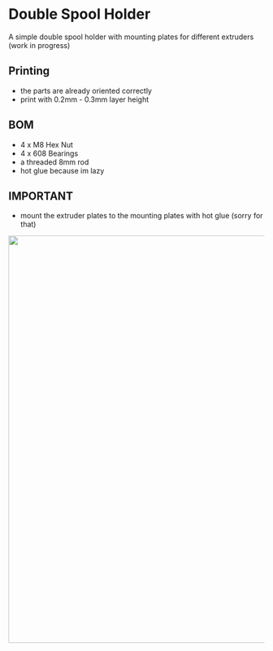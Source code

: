 # Double Spool Holder

A simple double spool holder with mounting plates for different extruders
(work in progress)

## Printing
- the parts are already oriented correctly
- print with 0.2mm - 0.3mm layer height

## BOM
- 4 x M8 Hex Nut
- 4 x 608 Bearings
- a threaded 8mm rod
- hot glue because im lazy

## IMPORTANT
- mount the extruder plates to the mounting plates with hot glue (sorry for that) 

<img src="https://github.com/HelgeKeck/rome/blob/main/img/spool_holder.jpg" alt="" width="800"/>
